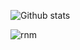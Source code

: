 


![Github stats](https://github-readme-stats.vercel.app/api?username=bitBadger8&theme=bear&show_icons=true&count_private=true)
<!--![Cap](https://media2.giphy.com/media/asveHVL86oAY8/giphy.gif?cid=ecf05e47oplhii5ediw4qhfh9bcfbklilfzg2uul0m67ykoc&rid=giphy.gif)-->
![rnm](https://media.giphy.com/media/g04poZxA1nAyTs9DQY/giphy.gif)




<!--
**bitBadger8/bitBadger8** is a ✨ _special_ ✨ repository because its `README.md` (this file) appears on your GitHub profile.
Here are some ideas to get you started:
![Thor](https://media4.giphy.com/media/14wIHigmRu6Nnq/giphy.gif?cid=ecf05e47ytw05qoggwo0k67lv0set4zzsuyew083u39gopdp&rid=giphy.gif)
![Iron](https://media3.giphy.com/media/nlxhDPecazKtW/giphy.gif?cid=ecf05e477osdg29daamggvboqh2n0wpyrqr0iznlryo33dgo&rid=giphy.gif
)

- 🔭 I’m currently working on ...
- 🌱 I’m currently learning ...
- 👯 I’m looking to collaborate on ...
- 🤔 I’m looking for help with ...
- 💬 Ask me about ...
- 📫 How to reach me: ...
- 😄 Pronouns: ...
- ⚡ Fun fact: ...
-->
